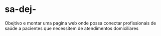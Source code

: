 # sa-dej-
Obejtivo e montar uma pagina web onde possa conectar profissionais de saúde a pacientes que necessitem de atendimentos domiciliares
